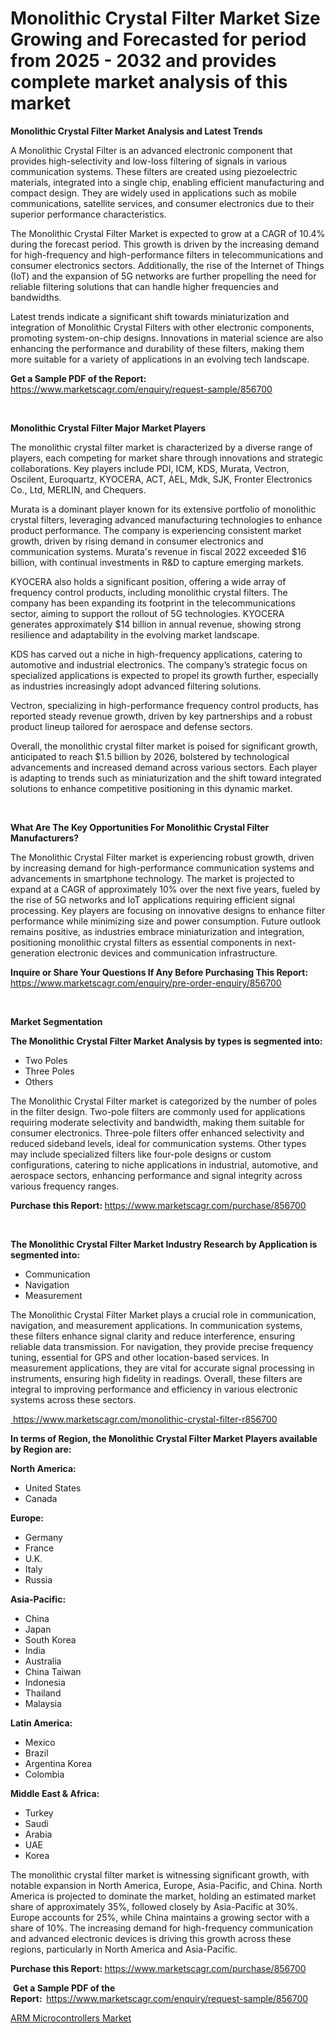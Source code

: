 <p><h1>Monolithic Crystal Filter Market Size Growing and Forecasted for period from 2025 - 2032 and provides complete market analysis of this market</h1></p><p><strong>Monolithic Crystal Filter Market Analysis and Latest Trends</strong></p>
<p><p>A Monolithic Crystal Filter is an advanced electronic component that provides high-selectivity and low-loss filtering of signals in various communication systems. These filters are created using piezoelectric materials, integrated into a single chip, enabling efficient manufacturing and compact design. They are widely used in applications such as mobile communications, satellite services, and consumer electronics due to their superior performance characteristics.</p><p>The Monolithic Crystal Filter Market is expected to grow at a CAGR of 10.4% during the forecast period. This growth is driven by the increasing demand for high-frequency and high-performance filters in telecommunications and consumer electronics sectors. Additionally, the rise of the Internet of Things (IoT) and the expansion of 5G networks are further propelling the need for reliable filtering solutions that can handle higher frequencies and bandwidths. </p><p>Latest trends indicate a significant shift towards miniaturization and integration of Monolithic Crystal Filters with other electronic components, promoting system-on-chip designs. Innovations in material science are also enhancing the performance and durability of these filters, making them more suitable for a variety of applications in an evolving tech landscape.</p></p>
<p><strong>Get a Sample PDF of the Report:&nbsp;</strong> <a href="https://www.marketscagr.com/enquiry/request-sample/856700?utm_campaign=2106&utm_medium=2&utm_source=Github&utm_content=ia&utm_term=06042025&utm_id=monolithic-crystal-filter">https://www.marketscagr.com/enquiry/request-sample/856700</a></p>
<p>&nbsp;</p>
<p><strong>Monolithic Crystal Filter Major Market Players</strong></p>
<p><p>The monolithic crystal filter market is characterized by a diverse range of players, each competing for market share through innovations and strategic collaborations. Key players include PDI, ICM, KDS, Murata, Vectron, Oscilent, Euroquartz, KYOCERA, ACT, AEL, Mdk, SJK, Fronter Electronics Co., Ltd, MERLIN, and Chequers. </p><p>Murata is a dominant player known for its extensive portfolio of monolithic crystal filters, leveraging advanced manufacturing technologies to enhance product performance. The company is experiencing consistent market growth, driven by rising demand in consumer electronics and communication systems. Murata's revenue in fiscal 2022 exceeded $16 billion, with continual investments in R&D to capture emerging markets.</p><p>KYOCERA also holds a significant position, offering a wide array of frequency control products, including monolithic crystal filters. The company has been expanding its footprint in the telecommunications sector, aiming to support the rollout of 5G technologies. KYOCERA generates approximately $14 billion in annual revenue, showing strong resilience and adaptability in the evolving market landscape.</p><p>KDS has carved out a niche in high-frequency applications, catering to automotive and industrial electronics. The company’s strategic focus on specialized applications is expected to propel its growth further, especially as industries increasingly adopt advanced filtering solutions.</p><p>Vectron, specializing in high-performance frequency control products, has reported steady revenue growth, driven by key partnerships and a robust product lineup tailored for aerospace and defense sectors. </p><p>Overall, the monolithic crystal filter market is poised for significant growth, anticipated to reach $1.5 billion by 2026, bolstered by technological advancements and increased demand across various sectors. Each player is adapting to trends such as miniaturization and the shift toward integrated solutions to enhance competitive positioning in this dynamic market.</p></p>
<p>&nbsp;</p>
<p><strong>What Are The Key Opportunities For Monolithic Crystal Filter Manufacturers?</strong></p>
<p><p>The Monolithic Crystal Filter market is experiencing robust growth, driven by increasing demand for high-performance communication systems and advancements in smartphone technology. The market is projected to expand at a CAGR of approximately 10% over the next five years, fueled by the rise of 5G networks and IoT applications requiring efficient signal processing. Key players are focusing on innovative designs to enhance filter performance while minimizing size and power consumption. Future outlook remains positive, as industries embrace miniaturization and integration, positioning monolithic crystal filters as essential components in next-generation electronic devices and communication infrastructure.</p></p>
<p><strong>Inquire or Share Your Questions If Any Before Purchasing This Report:</strong> <a href="https://www.marketscagr.com/enquiry/pre-order-enquiry/856700?utm_campaign=2106&utm_medium=2&utm_source=Github&utm_content=ia&utm_term=06042025&utm_id=monolithic-crystal-filter">https://www.marketscagr.com/enquiry/pre-order-enquiry/856700</a></p>
<p>&nbsp;</p>
<p><strong>Market Segmentation</strong></p>
<p><strong>The Monolithic Crystal Filter Market Analysis by types is segmented into:</strong></p>
<p><ul><li>Two Poles</li><li>Three Poles</li><li>Others</li></ul></p>
<p><p>The Monolithic Crystal Filter market is categorized by the number of poles in the filter design. Two-pole filters are commonly used for applications requiring moderate selectivity and bandwidth, making them suitable for consumer electronics. Three-pole filters offer enhanced selectivity and reduced sideband levels, ideal for communication systems. Other types may include specialized filters like four-pole designs or custom configurations, catering to niche applications in industrial, automotive, and aerospace sectors, enhancing performance and signal integrity across various frequency ranges.</p></p>
<p><strong>Purchase this Report:&nbsp;</strong><a href="https://www.marketscagr.com/purchase/856700?utm_campaign=2106&utm_medium=2&utm_source=Github&utm_content=ia&utm_term=06042025&utm_id=monolithic-crystal-filter">https://www.marketscagr.com/purchase/856700</a></p>
<p>&nbsp;</p>
<p><strong>The Monolithic Crystal Filter Market Industry Research by Application is segmented into:</strong></p>
<p><ul><li>Communication</li><li>Navigation</li><li>Measurement</li></ul></p>
<p><p>The Monolithic Crystal Filter Market plays a crucial role in communication, navigation, and measurement applications. In communication systems, these filters enhance signal clarity and reduce interference, ensuring reliable data transmission. For navigation, they provide precise frequency tuning, essential for GPS and other location-based services. In measurement applications, they are vital for accurate signal processing in instruments, ensuring high fidelity in readings. Overall, these filters are integral to improving performance and efficiency in various electronic systems across these sectors.</p></p>
<p><a href="https://www.marketscagr.com/monolithic-crystal-filter-r856700?utm_campaign=2106&utm_medium=2&utm_source=Github&utm_content=ia&utm_term=06042025&utm_id=monolithic-crystal-filter">&nbsp;https://www.marketscagr.com/monolithic-crystal-filter-r856700</a></p>
<p><strong>In terms of Region, the Monolithic Crystal Filter Market Players available by Region are:</strong></p>
<p>
    <p> <strong> North America: </strong>
        <ul>
            <li>United States</li>
            <li>Canada</li>
        </ul>
        </p> 
    <p> <strong> Europe: </strong>
        <ul>
            <li>Germany</li>
            <li>France</li>
            <li>U.K.</li>
            <li>Italy</li>
            <li>Russia</li>
        </ul>
        </p> 
    <p> <strong> Asia-Pacific: </strong>
        <ul>
            <li>China</li>
            <li>Japan</li>
            <li>South Korea</li>
            <li>India</li>
            <li>Australia</li>
            <li>China Taiwan</li>
            <li>Indonesia</li>
            <li>Thailand</li>
            <li>Malaysia</li>
        </ul>
        </p> 
    <p> <strong> Latin America: </strong>
        <ul>
            <li>Mexico</li>
            <li>Brazil</li>
            <li>Argentina Korea</li>
            <li>Colombia</li>
        </ul>
        </p> 
    <p> <strong> Middle East & Africa: </strong>
        <ul>
            <li>Turkey</li>
            <li>Saudi</li>
            <li>Arabia</li>
            <li>UAE</li>
            <li>Korea</li>
        </ul>
    </p>
    </p>
<p><p>The monolithic crystal filter market is witnessing significant growth, with notable expansion in North America, Europe, Asia-Pacific, and China. North America is projected to dominate the market, holding an estimated market share of approximately 35%, followed closely by Asia-Pacific at 30%. Europe accounts for 25%, while China maintains a growing sector with a share of 10%. The increasing demand for high-frequency communication and advanced electronic devices is driving this growth across these regions, particularly in North America and Asia-Pacific.</p></p>
<p><strong>Purchase this Report: </strong><a href="https://www.marketscagr.com/purchase/856700?utm_campaign=2106&utm_medium=2&utm_source=Github&utm_content=ia&utm_term=06042025&utm_id=monolithic-crystal-filter">https://www.marketscagr.com/purchase/856700</a></p>
<p>&nbsp;<strong>Get a Sample PDF of the Report:&nbsp;&nbsp;</strong><a href="https://www.marketscagr.com/enquiry/request-sample/856700?utm_campaign=2106&utm_medium=2&utm_source=Github&utm_content=ia&utm_term=06042025&utm_id=monolithic-crystal-filter">https://www.marketscagr.com/enquiry/request-sample/856700</a></p>
<p><strong></strong></p>
<p><p><a href="https://github.com/JosephineMcguire65/Market-Research-Report-List-2/blob/main/arm-microcontrollers-market.md?utm_campaign=2106&utm_medium=2&utm_source=Github&utm_content=ia&utm_term=06042025&utm_id=monolithic-crystal-filter">ARM Microcontrollers Market</a></p></p>